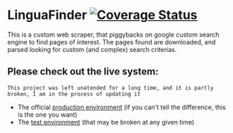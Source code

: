 # LinguaFinder [![Coverage Status](https://coveralls.io/repos/github/PabloScolpino/lingua-finder/badge.svg?branch=master)](https://coveralls.io/github/PabloScolpino/lingua-finder?branch=master)

This is a custom web scraper, that piggybacks on google custom search engine to find pages of interest. The pages found are downloaded, and parsed looking for custom (and complex) search criterias.

## Please check out the live system:

`This project was left unatended for a long time, and it is partly broken, I am in the process of updating it`

* The official [production environment](https://linguafinder.ar.olumpos.net/) (if you can't tell the difference, this is the one you want)
* The [test environment](https://linguafinder-staging.herokuapp.com/) (that may be broken at any given time)
